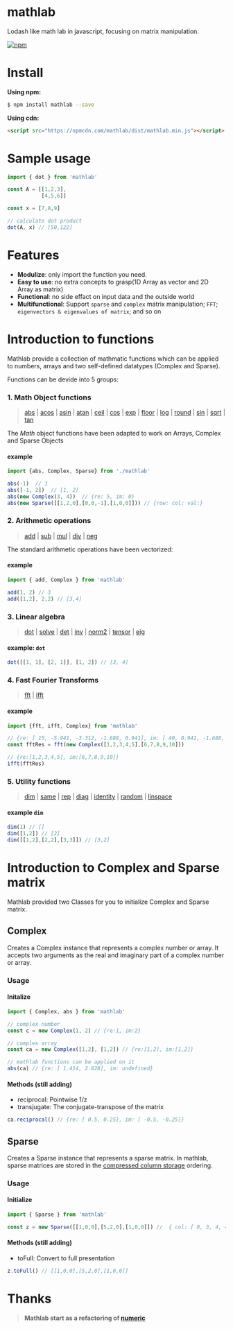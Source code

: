 # mathlab

Lodash like math lab in javascript, focusing on matrix manipulation.

[![npm](https://nodei.co/npm/mathlab.png)](https://www.npmjs.com/package/mathlab)

# Install

**Using npm:**
```bash
$ npm install mathlab --save
```

**Using cdn:**
```html
<script src="https://npmcdn.com/mathlab/dist/mathlab.min.js"></script>
```

# Sample usage
```js
import { dot } from 'mathlab'

const A = [[1,2,3],
           [4,5,6]]

const x = [7,8,9]

// calculate dot product
dot(A, x) // [50,122]
```


# Features

- **Modulize**: only import the function you need.
- **Easy to use**: no extra concepts to grasp(1D Array as vector and 2D Array as matrix)
- **Functional**: no side effact on input data and the outside world
- **Multifunctional**: Support `sparse` and `complex` matrix manipulation; `FFT`; `eigenvectors & eigenvalues of matrix`; and so on

# Introduction to functions

Mathlab provide a collection of mathmatic functions which can be applied to numbers, arrays and two self-defined datatypes (Complex and Sparse).

Functions can be devide into 5 groups:

### 1. Math Object functions

> [abs][abs] | [acos][acos] | [asin][asin] | [atan][atan] | [ceil][ceil] | [cos][cos] | [exp][exp] | [floor][exp] | 
[log][log] | [round][round] | [sin][sin] | [sqrt][sqrt] | [tan][tan]

The *Math* object functions have been adapted to work on Arrays, Complex and Sparse Objects

#### example

```js
import {abs, Complex, Sparse} from './mathlab'

abs(-1)  // 1
abs([-1, 2])  // [1, 2]
abs(new Complex(3, 4))  // {re: 5, im: 0}
abs(new Sparse([[1,2,0],[0,0,-1],[1,0,0]])) // {row: col: val:}
```

### 2. Arithmetic operations

> [add][add] | [sub][sub] | [mul][mul] | [div][div] | [neg][neg]

The standard arithmetic operations have been vectorized:

#### example 

```js
import { add, Complex } from 'mathlab'

add(1, 2) // 3
add([1,2], 2,2) // [3,4]
```

### 3. Linear algebra

> [dot][dot] | [solve][solve] | [det][det] | [inv][inv] | [norm2][norm2] | [tensor][tensor] | [eig][eig]

#### example: `dot`

```js
dot([[1, 1], [2, 1]], [1, 2]) // [3, 4]
```

### 4. Fast Fourier Transforms

> [fft][fft] | [ifft][ifft]

#### example

```js
import {fft, ifft, Complex} from 'mathlab'

// {re: [ 15, -5.941, -3.312, -1.688, 0.941], im: [ 40, 0.941, -1.688, -3.312, -5.941]}
const fftRes = fft(new Complex([1,2,3,4,5],[6,7,8,9,10]))

// {re:[1,2,3,4,5], im:[6,7,8,9,10]}
ifft(fftRes) 
```	

### 5. Utility functions

> [dim][dim] | [same][same] | [rep][rep] | [diag][diag] | [identity][identity] | [random][random] | [linspace][linspace]

#### example `dim`

```js
dim(1) // []
dim([1,2]) // [2]
dim([[1,2],[2,2],[3,3]]) // [3,2]
```

# Introduction to Complex and Sparse matrix

Mathlab provided two Classes for you to initialize Complex and Sparse matrix.

## Complex

Creates a Complex instance that represents a complex number or array.
It accepts two arguments as the real and imaginary part of a complex number or array.

### Usage

#### Initalize

```js
import { Complex, abs } from 'mathlab'

// complex number
const c = new Complex(1, 2) // {re:1, im:2}

// complex array
const ca = new Complex([1,2], [1,2]) // {re:[1,2], im:[1,2]}

// mathlab functions can be applied on it
abs(ca) // {re: [ 1.414, 2.828], im: undefined}
```

#### Methods (still adding)

- reciprocal: Pointwise 1/z 
- transjugate: The conjugate-transpose of the matrix

```js
ca.reciprocal() // {re: [ 0.5, 0.25], im: [ -0.5, -0.25]}
```

## Sparse
Creates a Sparse instance that represents a sparse matrix.
In mathlab, sparse matrices are stored in the [compressed column storage](https://en.wikipedia.org/wiki/Sparse_matrix#Compressed_sparse_column_.28CSC_or_CCS.29) ordering. 

### Usage

#### Initialize

```js
import { Sparse } from 'mathlab'

const z = new Sparse([[1,0,0],[5,2,0],[1,0,0]]) //  { col: [ 0, 3, 4, 4 ], row: [ 0, 1, 2, 1 ], val: [ 1, 5, 1, 2 ] }
```
#### Methods (still adding)

- toFull: Convert to full presentation

```js
z.toFull() // [[1,0,0],[5,2,0],[1,0,0]]
```

# Thanks

> **Mathlab start as a refactoring of [numeric](https://github.com/sloisel/numeric)**


[pointwise]: http://www.timqian.com/mathlab/function/index.html#static-function-pointwise
[det]: http://www.timqian.com/mathlab/function/index.html#static-function-det
[dot]: http://www.timqian.com/mathlab/function/index.html#static-function-dot
[eig]: http://www.timqian.com/mathlab/function/index.html#static-function-eig
[getBlock]: http://www.timqian.com/mathlab/function/index.html#static-function-getBlock
[getDiag]: http://www.timqian.com/mathlab/function/index.html#static-function-getDiag
[identity]: http://www.timqian.com/mathlab/function/index.html#static-function-identity
[inv]: http://www.timqian.com/mathlab/function/index.html#static-function-inv
[largeArray]: http://www.timqian.com/mathlab/function/index.html#static-function-
[LU]: http://www.timqian.com/mathlab/function/index.html#static-function-
[LUsolve]: http://www.timqian.com/mathlab/function/index.html#static-function-
[mapreduce]: http://www.timqian.com/mathlab/function/index.html#static-function-
[norm2]: http://www.timqian.com/mathlab/function/index.html#static-function-norm2
[norm2Squared]: http://www.timqian.com/mathlab/function/index.html#static-function-norm2Squared
[norminf]: http://www.timqian.com/mathlab/function/index.html#static-function-
[parseFloat]: http://www.timqian.com/mathlab/function/index.html#static-function-
[precision]: http://www.timqian.com/mathlab/function/index.html#static-function-
[prettyPrint]: http://www.timqian.com/mathlab/function/index.html#static-function-
[random]: http://www.timqian.com/mathlab/function/index.html#static-function-random
[rep]: http://www.timqian.com/mathlab/function/index.html#static-function-rep
[same]: http://www.timqian.com/mathlab/function/index.html#static-function-same
[setBlock]: http://www.timqian.com/mathlab/function/index.html#static-function-setBlock
[solve]: http://www.timqian.com/mathlab/function/index.html#static-function-
[solveLP]: http://www.timqian.com/mathlab/function/index.html#static-function-
[solveQP]: http://www.timqian.com/mathlab/function/index.html#static-function-
[spline]: http://www.timqian.com/mathlab/function/index.html#static-function-
[Spline.at]: http://www.timqian.com/mathlab/function/index.html#static-function-
[Spline.diff]: http://www.timqian.com/mathlab/function/index.html#static-function-
[Spline.roots]: http://www.timqian.com/mathlab/function/index.html#static-function-
[sum]: http://www.timqian.com/mathlab/function/index.html#static-function-
[svd]: http://www.timqian.com/mathlab/function/index.html#static-function-
[Complex]: http://www.timqian.com/mathlab/function/index.html#static-function-Complex
[tensor]: http://www.timqian.com/mathlab/function/index.html#static-function-tensor
[transpose]: http://www.timqian.com/mathlab/function/index.html#static-function-transpose
[uncmin]: http://www.timqian.com/mathlab/function/index.html#static-function-
[version]: http://www.timqian.com/mathlab/function/index.html#static-function-
[ifft]: http://www.timqian.com/mathlab/function/index.html#static-function-ifft
[fft]: http://www.timqian.com/mathlab/function/index.html#static-function-fft
[clone]: http://www.timqian.com/mathlab/function/index.html#static-function-clone
[abs]: http://www.timqian.com/mathlab/function/index.html#static-function-abs
[acos]: http://www.timqian.com/mathlab/function/index.html#static-function-acos
[add]: http://www.timqian.com/mathlab/function/index.html#static-function-add
[and]: http://www.timqian.com/mathlab/function/index.html#static-function-and
[asin]: http://www.timqian.com/mathlab/function/index.html#static-function-asin
[atan]: http://www.timqian.com/mathlab/function/index.html#static-function-atan
[atan2]: http://www.timqian.com/mathlab/function/index.html#static-function-atan2
[band]: http://www.timqian.com/mathlab/function/index.html#static-function-band
[bnot]: http://www.timqian.com/mathlab/function/index.html#static-function-bnot
[bor]: http://www.timqian.com/mathlab/function/index.html#static-function-bor
[bxor]: http://www.timqian.com/mathlab/function/index.html#static-function-bxor
[ceil]: http://www.timqian.com/mathlab/function/index.html#static-function-ceil
[cos]: http://www.timqian.com/mathlab/function/index.html#static-function-cos
[diag]: http://www.timqian.com/mathlab/function/index.html#static-function-diag
[dim]: http://www.timqian.com/mathlab/function/index.html#static-function-dim
[div]: http://www.timqian.com/mathlab/function/index.html#static-function-div
[eq]: http://www.timqian.com/mathlab/function/index.html#static-function-eq
[exp]: http://www.timqian.com/mathlab/function/index.html#static-function-exp
[floor]: http://www.timqian.com/mathlab/function/index.html#static-function-floor
[geq]: http://www.timqian.com/mathlab/function/index.html#static-function-geq
[gt]: http://www.timqian.com/mathlab/function/index.html#static-function-gt
[leq]: http://www.timqian.com/mathlab/function/index.html#static-function-leq
[linspace]: http://www.timqian.com/mathlab/function/index.html#static-function-linspace
[log]: http://www.timqian.com/mathlab/function/index.html#static-function-log
[lshift]: http://www.timqian.com/mathlab/function/index.html#static-function-lshift
[lt]: http://www.timqian.com/mathlab/function/index.html#static-function-lt
[mod]: http://www.timqian.com/mathlab/function/index.html#static-function-mod
[mul]: http://www.timqian.com/mathlab/function/index.html#static-function-mul
[neg]: http://www.timqian.com/mathlab/function/index.html#static-function-neg
[neq]: http://www.timqian.com/mathlab/function/index.html#static-function-neq
[not]: http://www.timqian.com/mathlab/function/index.html#static-function-not
[or]: http://www.timqian.com/mathlab/function/index.html#static-function-or
[pow]: http://www.timqian.com/mathlab/function/index.html#static-function-pow
[round]: http://www.timqian.com/mathlab/function/index.html#static-function-round
[rrshift]: http://www.timqian.com/mathlab/function/index.html#static-function-rrshift
[rshift]: http://www.timqian.com/mathlab/function/index.html#static-function-rshift
[rshifteq]: http://www.timqian.com/mathlab/function/index.html#static-function-rshift
[sin]: http://www.timqian.com/mathlab/function/index.html#static-function-sin
[sqrt]: http://www.timqian.com/mathlab/function/index.html#static-function-sqrt
[sub]: http://www.timqian.com/mathlab/function/index.html#static-function-sub
[tan]: http://www.timqian.com/mathlab/function/index.html#static-function-tan
[xor]: http://www.timqian.com/mathlab/function/index.html#static-function-xor
[epsilon]: http://www.timqian.com/mathlab/function/index.html#static-function-epsilon

